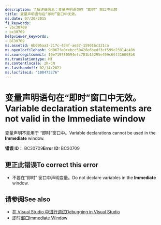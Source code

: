 ```yaml
---
description: 了解详细信息：变量声明语句在 "即时" 窗口中无效
title: 变量声明语句在“即时”窗口中无效。
ms.date: 07/20/2015
f1_keywords:
- vbc30709
- bc30709
helpviewer_keywords:
- BC30709
ms.assetid: 6b095aa3-217c-434f-ae37-159016c321ca
ms.openlocfilehash: 9d967fe0cebcc50426e6bedf3cf599e23814e40b
ms.sourcegitcommit: 10e719780594efc781b15295e499c66f316068b8
ms.translationtype: MT
ms.contentlocale: zh-CN
ms.lasthandoff: 02/14/2021
ms.locfileid: "100473276"
---
```

# <a name="variable-declaration-statements-are-not-valid-in-the-immediate-window"></a><span data-ttu-id="ef8a4-103">变量声明语句在“即时”窗口中无效。</span><span class="sxs-lookup"><span data-stu-id="ef8a4-103">Variable declaration statements are not valid in the Immediate window</span></span>

<span data-ttu-id="ef8a4-104">变量声明不能用于  “即时”窗口中。</span><span class="sxs-lookup"><span data-stu-id="ef8a4-104">Variable declarations cannot be used in the **Immediate** window.</span></span>  
  
 <span data-ttu-id="ef8a4-105">**错误 ID：** BC30709</span><span class="sxs-lookup"><span data-stu-id="ef8a4-105">**Error ID:** BC30709</span></span>  
  
## <a name="to-correct-this-error"></a><span data-ttu-id="ef8a4-106">更正此错误</span><span class="sxs-lookup"><span data-stu-id="ef8a4-106">To correct this error</span></span>  
  
- <span data-ttu-id="ef8a4-107">不要在“即时”  窗口中声明变量。</span><span class="sxs-lookup"><span data-stu-id="ef8a4-107">Do not declare variables in the **Immediate** window.</span></span>  
  
## <a name="see-also"></a><span data-ttu-id="ef8a4-108">请参阅</span><span class="sxs-lookup"><span data-stu-id="ef8a4-108">See also</span></span>

- [<span data-ttu-id="ef8a4-109">在 Visual Studio 中进行调试</span><span class="sxs-lookup"><span data-stu-id="ef8a4-109">Debugging in Visual Studio</span></span>](/visualstudio/debugger/debugger-feature-tour)
- [<span data-ttu-id="ef8a4-110">即时窗口</span><span class="sxs-lookup"><span data-stu-id="ef8a4-110">Immediate Window</span></span>](/visualstudio/ide/reference/immediate-window)
